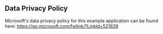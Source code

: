 #
## Data Privacy Policy

Microsoft's data privacy policy for this example application can be found here:
https://go.microsoft.com/fwlink/?LinkId=521839
